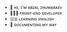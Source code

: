 - 👋 ʜɪ, ɪ'ᴍ ᴀʙᴢᴀʟ ᴢʜᴜᴍᴀʙᴀᴇᴠ
- 🧑🏻‍💻 ғʀᴏɴᴛ-ᴇɴᴅ ᴅᴇᴠᴇʟᴏᴘᴇʀ
- 🇬🇧 ʟᴇᴀʀɴɪɴɢ ᴇɴɢʟɪsʜ
- 💾 ᴅᴏᴄᴜᴍᴇɴᴛɪɴɢ ᴍʏ ᴡᴀʏ
